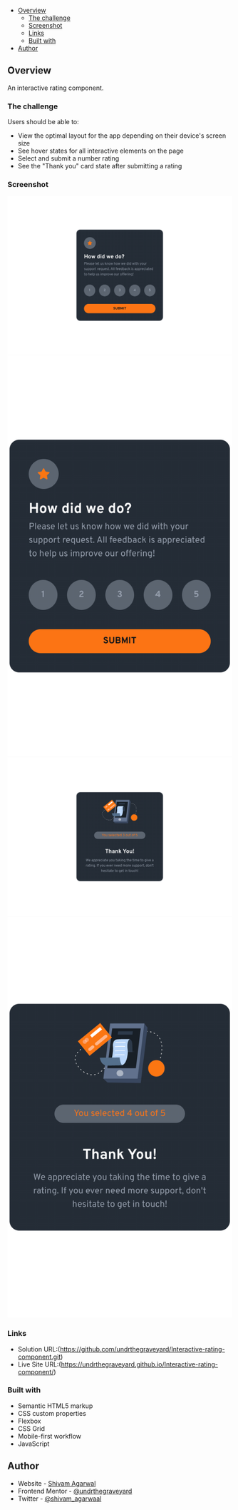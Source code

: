 - [Overview](#overview)
  - [The challenge](#the-challenge)
  - [Screenshot](#screenshot)
  - [Links](#links)
  - [Built with](#built-with)
- [Author](#author)

## Overview

An interactive rating component.

### The challenge

Users should be able to:

- View the optimal layout for the app depending on their device's screen size
- See hover states for all interactive elements on the page
- Select and submit a number rating
- See the "Thank you" card state after submitting a rating

### Screenshot

![](./design/Final%20Design%20Desktop%20View.png)
![](./design/Final%20Design%20Mobile%20Preview.png)
![](./design/Final%20Design%20Desktop%20Preview%20(Thank%20You%20state).png)
![](./design/Final%20Design%20Mobile%20State-%20Thank%20You%20State.png)

### Links

- Solution URL:(https://github.com/undrthegraveyard/Interactive-rating-component.git)
- Live Site URL:(https://undrthegraveyard.github.io/Interactive-rating-component/)

### Built with

- Semantic HTML5 markup
- CSS custom properties
- Flexbox
- CSS Grid
- Mobile-first workflow
- JavaScript

## Author

- Website - [Shivam Agarwal](https://www.shivamagarwal.au)
- Frontend Mentor - [@undrthegraveyard](https://www.frontendmentor.io/profile/undrthegraveyard)
- Twitter - [@shivam_agarwaal](https://twitter.com/shivam_agarwaal)